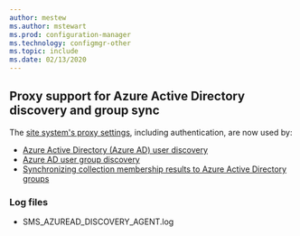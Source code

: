 ```yaml
---
author: mestew
ms.author: mstewart
ms.prod: configuration-manager
ms.technology: configmgr-other
ms.topic: include
ms.date: 02/13/2020
---
```



## <a name="bkmk_aad"></a> Proxy support for Azure Active Directory discovery and group sync

<!--5913817-->

The [site system's proxy settings](/configmgr/core/plan-design/network/proxy-server-support), including authentication, are now used by:

- [Azure Active Directory (Azure AD) user discovery](/configmgr/core/servers/deploy/configure/about-discovery-methods#azureaddisc)
- [Azure AD user group discovery](/configmgr/core/servers/deploy/configure/about-discovery-methods#bkmk_azuregroupdisco)
- [Synchronizing collection membership results to Azure Active Directory groups](/configmgr/core/clients/manage/collections/create-collections#bkmk_aadcollsync)

### Log files

- SMS_AZUREAD_DISCOVERY_AGENT.log
